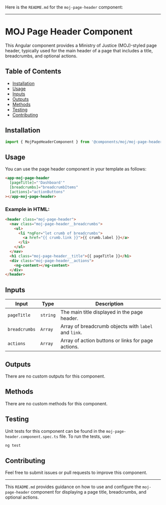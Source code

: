 Here is the `README.md` for the `moj-page-header` component:

---

# MOJ Page Header Component

This Angular component provides a Ministry of Justice (MOJ)-styled page header, typically used for the main header of a page that includes a title, breadcrumbs, and optional actions.

## Table of Contents

- [Installation](#installation)
- [Usage](#usage)
- [Inputs](#inputs)
- [Outputs](#outputs)
- [Methods](#methods)
- [Testing](#testing)
- [Contributing](#contributing)

## Installation

```typescript
import { MojPageHeaderComponent } from '@components/moj/moj-page-header/moj-page-header.component';
```

## Usage

You can use the page header component in your template as follows:

```html
<app-moj-page-header
  [pageTitle]="'Dashboard'"
  [breadcrumbs]="breadcrumbItems"
  [actions]="actionButtons"
></app-moj-page-header>
```

### Example in HTML:

```html
<header class="moj-page-header">
  <nav class="moj-page-header__breadcrumbs">
    <ul>
      <li *ngFor="let crumb of breadcrumbs">
        <a href="{{ crumb.link }}">{{ crumb.label }}</a>
      </li>
    </ul>
  </nav>
  <h1 class="moj-page-header__title">{{ pageTitle }}</h1>
  <div class="moj-page-header__actions">
    <ng-content></ng-content>
  </div>
</header>
```

## Inputs

| Input         | Type     | Description                                          |
| ------------- | -------- | ---------------------------------------------------- |
| `pageTitle`   | `string` | The main title displayed in the page header.         |
| `breadcrumbs` | `Array`  | Array of breadcrumb objects with `label` and `link`. |
| `actions`     | `Array`  | Array of action buttons or links for page actions.   |

## Outputs

There are no custom outputs for this component.

## Methods

There are no custom methods for this component.

## Testing

Unit tests for this component can be found in the `moj-page-header.component.spec.ts` file. To run the tests, use:

```bash
ng test
```

## Contributing

Feel free to submit issues or pull requests to improve this component.

---

This `README.md` provides guidance on how to use and configure the `moj-page-header` component for displaying a page title, breadcrumbs, and optional actions.
